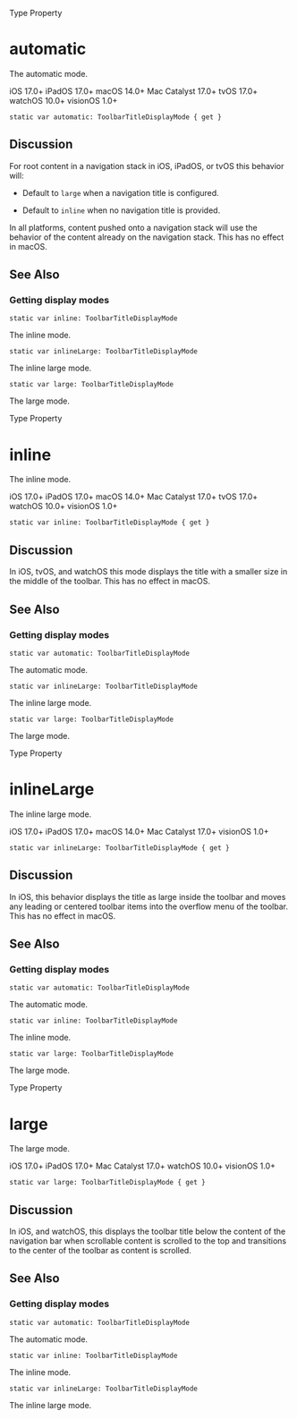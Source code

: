 Type Property

# automatic

The automatic mode.

iOS 17.0+  iPadOS 17.0+  macOS 14.0+  Mac Catalyst 17.0+  tvOS 17.0+  watchOS
10.0+  visionOS 1.0+

    
    
    static var automatic: ToolbarTitleDisplayMode { get }

## Discussion

For root content in a navigation stack in iOS, iPadOS, or tvOS this behavior
will:

  * Default to `large` when a navigation title is configured.

  * Default to `inline` when no navigation title is provided.

In all platforms, content pushed onto a navigation stack will use the behavior
of the content already on the navigation stack. This has no effect in macOS.

## See Also

### Getting display modes

`static var inline: ToolbarTitleDisplayMode`

The inline mode.

`static var inlineLarge: ToolbarTitleDisplayMode`

The inline large mode.

`static var large: ToolbarTitleDisplayMode`

The large mode.

Type Property

# inline

The inline mode.

iOS 17.0+  iPadOS 17.0+  macOS 14.0+  Mac Catalyst 17.0+  tvOS 17.0+  watchOS
10.0+  visionOS 1.0+

    
    
    static var inline: ToolbarTitleDisplayMode { get }

## Discussion

In iOS, tvOS, and watchOS this mode displays the title with a smaller size in
the middle of the toolbar. This has no effect in macOS.

## See Also

### Getting display modes

`static var automatic: ToolbarTitleDisplayMode`

The automatic mode.

`static var inlineLarge: ToolbarTitleDisplayMode`

The inline large mode.

`static var large: ToolbarTitleDisplayMode`

The large mode.

Type Property

# inlineLarge

The inline large mode.

iOS 17.0+  iPadOS 17.0+  macOS 14.0+  Mac Catalyst 17.0+  visionOS 1.0+

    
    
    static var inlineLarge: ToolbarTitleDisplayMode { get }

## Discussion

In iOS, this behavior displays the title as large inside the toolbar and moves
any leading or centered toolbar items into the overflow menu of the toolbar.
This has no effect in macOS.

## See Also

### Getting display modes

`static var automatic: ToolbarTitleDisplayMode`

The automatic mode.

`static var inline: ToolbarTitleDisplayMode`

The inline mode.

`static var large: ToolbarTitleDisplayMode`

The large mode.

Type Property

# large

The large mode.

iOS 17.0+  iPadOS 17.0+  Mac Catalyst 17.0+  watchOS 10.0+  visionOS 1.0+

    
    
    static var large: ToolbarTitleDisplayMode { get }

## Discussion

In iOS, and watchOS, this displays the toolbar title below the content of the
navigation bar when scrollable content is scrolled to the top and transitions
to the center of the toolbar as content is scrolled.

## See Also

### Getting display modes

`static var automatic: ToolbarTitleDisplayMode`

The automatic mode.

`static var inline: ToolbarTitleDisplayMode`

The inline mode.

`static var inlineLarge: ToolbarTitleDisplayMode`

The inline large mode.

